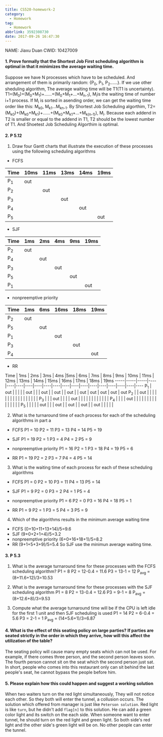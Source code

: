 ```yaml
---
title: CS520-homework-2
category:
  - Homework
tag:
  - Homework
abbrlink: 3592308730
date: 2017-09-26 16:47:30
---
```


NAME: Jiaxu Duan
CWID: 10427009

#### 1. Prove formally that the Shortest Job First scheduling algorithm is optimal in that it minimizes the average waiting time.
Suppose we have N processes which have to be scheduled. And arrangement of them is primarily random: {P<sub>0</sub>, P<sub>1</sub>, P<sub>2</sub>......}. 
If we use other sheduling algorithm, The average waiting time will be T1(T1 is uncertainty). T1=(M<sub>0</sub>)+(M<sub>0</sub>+M<sub>1</sub>)+......+(M<sub>0</sub>+M<sub>1</sub>+...+M<sub>n-1</sub>), M<sub>i</sub>is the waiting time of number i+1 process.
If M<sub>i</sub> is sorted in asending order, we can get the waiting time order like this: M<sub>k0</sub>, M<sub>k1</sub>...M<sub>kn-1</sub>. By Shortest Job Scheduling algorthim, T2=(M<sub>k0</sub>)+(M<sub>k0</sub>+M<sub>k1</sub>)+......+(M<sub>k0</sub>+M<sub>k1</sub>+...+M<sub>k(n-1)</sub>), M<sub>i</sub>.
Because each addend in T2 is smaller or equal to the addend in T1, T2 should be the lowest number of T1. And Shoetest Job Scheduling Algorthim is optimal.


#### 2. P 5.12
1. Draw four Gantt charts that illustrate the execution of these processes using the following scheduling algorithms

* FCFS

Time | 10ms | 11ms | 13ms | 14ms | 19ms
-----|-----|-----|----|----|-----
P<sub>1</sub> | out | | | |
P<sub>2</sub> | | out | | |
P<sub>3</sub> | | | out | |
P<sub>4</sub> | | | | out |
P<sub>5</sub> | | | | | out

* SJF

Time | 1ms | 2ms | 4ms | 9ms | 19ms
-----|-----|-----|----|----|-----
P<sub>2</sub> | out | | | |
P<sub>4</sub> | | out | | |
P<sub>3</sub> | | | out | |
P<sub>5</sub> | | | | out |
P<sub>1</sub> | | | | | out

* nonpreemptive priority

Time | 1ms | 6ms | 16ms | 18ms | 19ms
-----|-----|-----|----|----|-----
P<sub>2</sub> | out | | | |
P<sub>5</sub> | | out | | |
P<sub>1</sub> | | | out | |
P<sub>3</sub> | | | | out |
P<sub>4</sub> | | | | | out

* RR

Time | 1ms | 2ms | 3ms | 4ms |5ms | 6ms | 7ms | 8ms | 9ms | 10ms | 11ms | 12ms | 13ms | 14ms | 15ms | 16ms | 17ms | 18ms | 19ms 
-----|-----|-----|----|----|----|----|----|----|----|----|----|----|----|----|----|----|----|----
P<sub>1</sub> | out | | | | | out | | | out | | out | | out | | out | out | out | out | out 
P<sub>2</sub> | | out | | | | | | | | | | | | | | | | |
P<sub>3</sub> | | | out | | | | out | | | | | | | | | | | |
P<sub>4</sub> | | | | out | | | | | | | | | | | | | | |
P<sub>5</sub> | | | | | out | | | out | | out | | out | | out | | | | |

2. What is the turnaround time of each process for each of the scheduling algorithms in part a

* FCFS
P1 = 10
P2 = 11
P3 = 13
P4 = 14
P5 = 19

* SJF
P1 = 19
P2 = 1
P3 = 4
P4 = 2
P5 = 9
* nonpreemptive priority
P1 = 16
P2 = 1
P3 = 18
P4 = 19
P5 = 6

* RR
P1 = 19
P2 = 2
P3 = 7
P4 = 4
P5 = 14

3. What is the waiting time of each process for each of these scheduling algorithms

* FCFS
P1 = 0
P2 = 10
P3 = 11
P4 = 13
P5 = 14

* SJF
P1 = 9
P2 = 0
P3 = 2
P4 = 1
P5 = 4

* nonpreemptive priority
P1 = 6
P2 = 0
P3 = 16
P4 = 18
P5 = 1

* RR
P1 = 9
P2 = 1
P3 = 5
P4 = 3
P5 = 9

4. Which of the algorithms results in the minimum average waiting time

* FCFS
(0+10+11+13+14)/5=9.6
* SJF
(9+0+2+1+4)/5=3.2
* nonpreemptive priority
(6+0+16+18+1)/5=8.2
* RR
(9+1+5+3+9)/5=5.4
So SJF use the minimun average waiting time.


#### 3. P 5.3
1. What is the average turnaround time for these processes with the FCFS scheduling algorithm?
P1 = 8
P2 = 12-0.4 = 11.6
P3 = 13-1 = 12
P<sub>avg</sub> = (8+11.6+12)/3=10.53

2. What is the average turnaround time for these processes with the SJF scheduling algorithm
P1 = 8
P2 = 13-0.4 = 12.6
P3 = 9-1 = 8
P<sub>avg</sub> = (8+12.6+8)/3=9.53

3. Compute what the average turnaround time will be if the CPU is left idle for the first 1 unit and then SJF scheduling is used
P1 = 14
P2 = 6-0.4 = 5.6
P3 = 2-1 = 1
P<sub>avg</sub> = (14+5.6+1)/3=6.87


#### 4. What is the effect of this seating policy on large parties? If parties are seated strictly in the order in which they arrive, how will this affect the utilization of the table?
The seating policy will cause many empty seats which can not be used. For example, if there comes three person, and the second person leaves soon. The fourth person cannot sit on the seat which the second person just sat. In short, people who comes into this restaurant only can sit behind the last people's seat, he cannot bypass the people before him. 


#### 5. Please explain how this could happen and suggest a working solution
When two waiters turn on the red light simultaneously, They will not notice each other. So they both will enter the tunnel, a collusion occurs.
The solution which offered from manager is just like `Peterson solution`. Red light is like `turn`, but he didn't add `flag[n]` to this solution. He can add a green color light and its switch on the each side. When someone want to enter tunnel, he should turn on the red light and green light. So both side's red light and the other side's green light will be on. No other people can enter the tunnel.


